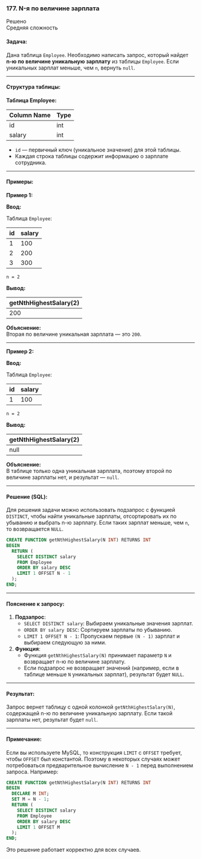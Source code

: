 ### 177. N-я по величине зарплата
Решено  
Средняя сложность

#### Задача:
Дана таблица `Employee`. Необходимо написать запрос, который найдет **n-ю по величине уникальную зарплату** из таблицы `Employee`. Если уникальных зарплат меньше, чем `n`, вернуть `null`.

---

#### Структура таблицы:

**Таблица Employee:**

| Column Name | Type |
|-------------|------|
| id          | int  |
| salary      | int  |

- `id` — первичный ключ (уникальное значение) для этой таблицы.
- Каждая строка таблицы содержит информацию о зарплате сотрудника.

---

#### Примеры:

**Пример 1:**

**Ввод:**

Таблица `Employee`:

| id | salary |
|----|--------|
| 1  | 100    |
| 2  | 200    |
| 3  | 300    |

`n = 2`

**Вывод:**

| getNthHighestSalary(2) |
|------------------------|
| 200                    |

**Объяснение:**  
Вторая по величине уникальная зарплата — это `200`.

---

**Пример 2:**

**Ввод:**

Таблица `Employee`:

| id | salary |
|----|--------|
| 1  | 100    |

`n = 2`

**Вывод:**

| getNthHighestSalary(2) |
|------------------------|
| null                   |

**Объяснение:**  
В таблице только одна уникальная зарплата, поэтому второй по величине зарплаты нет, и результат — `null`.

---

#### Решение (SQL):

Для решения задачи можно использовать подзапрос с функцией `DISTINCT`, чтобы найти уникальные зарплаты, отсортировать их по убыванию и выбрать n-ю зарплату. Если таких зарплат меньше, чем `n`, то возвращается `NULL`.

```sql
CREATE FUNCTION getNthHighestSalary(N INT) RETURNS INT
BEGIN
  RETURN (
    SELECT DISTINCT salary
    FROM Employee
    ORDER BY salary DESC
    LIMIT 1 OFFSET N - 1
  );
END;
```

---

#### Пояснение к запросу:
1. **Подзапрос**:
    - `SELECT DISTINCT salary`: Выбираем уникальные значения зарплат.
    - `ORDER BY salary DESC`: Сортируем зарплаты по убыванию.
    - `LIMIT 1 OFFSET N - 1`: Пропускаем первые `(N - 1)` зарплат и выбираем следующую за ними.
2. **Функция**:
    - Функция `getNthHighestSalary(N)` принимает параметр `N` и возвращает n-ю по величине зарплату.
    - Если подзапрос не возвращает значений (например, если в таблице меньше `N` уникальных зарплат), результат будет `NULL`.

---

#### Результат:
Запрос вернет таблицу с одной колонкой `getNthHighestSalary(N)`, содержащей n-ю по величине уникальную зарплату. Если такой зарплаты нет, результат будет `null`.

---

#### Примечание:
Если вы используете MySQL, то конструкция `LIMIT` с `OFFSET` требует, чтобы `OFFSET` был константой. Поэтому в некоторых случаях может потребоваться предварительное вычисление `N - 1` перед выполнением запроса. Например:

```sql
CREATE FUNCTION getNthHighestSalary(N INT) RETURNS INT
BEGIN
  DECLARE M INT;
  SET M = N - 1;
  RETURN (
    SELECT DISTINCT salary
    FROM Employee
    ORDER BY salary DESC
    LIMIT 1 OFFSET M
  );
END;
```

Это решение работает корректно для всех случаев.